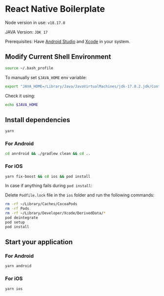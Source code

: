 # React Native Boilerplate

Node version in use: `v18.17.0`

JAVA Version: `JDK 17`

Prerequisites: Have [Android Studio](https://developer.android.com/studio?gad_source=1&gclid=CjwKCAiA29auBhBxEiwAnKcSqqX1q55vUNvI_F7kdB6aRpzcZ0QW3cs2zoG2rZ0GIFdAeDGWA-hjAhoCr80QAvD_BwE&gclsrc=aw.ds) and [Xcode](https://developer.apple.com/xcode/) in your system.

## Modify Current Shell Environment

```bash
source ~/.bash_profile
```

To manually set `$JAVA_HOME` env variable:

```bash
export "JAVA_HOME=/Library/Java/JavaVirtualMachines/jdk-17.0.2.jdk/Contents/Home";
```

Check it using:

```bash
echo $JAVA_HOME
```

## Install dependencies

```bash
yarn
```

### For Android

```bash
cd anrdroid && ./gradlew clean && cd ..
```

### For iOS

```bash
yarn fix-boost && cd ios && pod install
```

In case if anything fails during `pod install`:

Delete `Podfile.lock` file in the `ios` folder and run the following commands:

```bash
rm -rf ~/Library/Caches/CocoaPods
rm -rf Pods
rm -rf ~/Library/Developer/Xcode/DerivedData/*
pod deintegrate
pod setup
pod install
```

## Start your application

### For Android

```bash
yarn android
```

### For iOS

```bash
yarn ios
```
